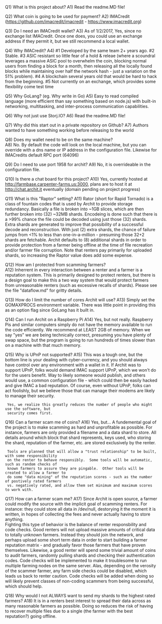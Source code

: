 Q1)  What is this project about?
A1)  Read the readme.MD file!

Q2)  What coin is going to be used for payment?
A2)  IMACredit  (https://github.com/imacredit/imacredit - https://www.imacredit.org)

Q3)  Do I need an IMACredit wallet?
A3)  As of 1/2/2017, Yes, since no exchange list IMACredit.  Once one does, you could use an
     exchange address if they permit it, but we still recommend a local wallet.

Q4)  Why IMACredit?
A4)  #1 Developed by the same team 2+ years ago.  #2 Stable.  #3 ASIC resistant so little fear
     of a hold & releae (where a scoundral leverages a massive ASIC pool to overwhelm the coin,
     blocking normal users from finding a block for a month, then releasing all the locally
     found blocks while maintaining over half the network hash - just a variation on the 51%
     problem).  #4 A blockchain several years old that would be hard to hack from the 
     beginning. #5 Not currently on an exchange, which provides some flexibility come test time

Q5)  Why GoLang? (eg. Why write in Go)
A5)  Easy to read compiled language (more efficient than say something based on node.js) with
     built-in networking, multitasking, and inter-process communication capabilities.

Q6)  Why not just use Storj.IO?
A6)  Read the readme.MD file!

Q7)  Why did this start out in a private repository on Github?
A7)  Authors wanted to have something working before releasing to the world

Q8)  Does my wallet need to be on the same machine?  
A8)  No.  By default the code will look on the local machine, but you can override with a
     dns name or IP address in the configuration file.  Likewise for IMACredits default RPC
     port (64096)

Q9)  Do I need to use port 1958 for archit?
A9)  No, it is overrideable in the configuration file.

Q10) Is there a chat board for this project?
A10) Yes, currently hosted at http://farmbase.carpenter-farms.us:3000, plans are to host it
     at http://chat.archit.it eventually (domain pending on project progress)

Q11) What is this "Raptor" setting?
A11) Rator (short for Rapid Tornado) is a class of fountain codes that is used by Archit to provide
     storage redundancy.  Basically a file is broken into ~1GB slices, which are then further broken
     into (32) ~32MB shards.   Encodeing is done such that there is a >99% chance the file could be 
     decoded using just those (32) shards.  Extra shards are generated to improve that possibility of
     a successful decode and reconstruction.  With just (2) extra shards, the chance of failure jumps 
     from <1% to less than one-in-a-million - presuming those 32+2 shards are fetchable.  Archit defaults
     to (8) additional shards in order to provide protection from a farmer being offline at the time of
     file recreation and/or farmer file corruption.  Note that renters pay primarily for uploaded shards,
     so increasing the Raptor value does add some expense.

Q12) How am I protected from scamming farmers?  
A12) Inherrent in every interaction between a renter and a farmer is a reputation system.  This is 
     primarily designed to protect renters, but there is a design goal to make this a two way system that
     would protect farmers from unreasonable renters (such as excessive recalls of shards).
     Please see the file "dataflow.md" for gritty details.

Q13) How do I limit the number of cores Archit will use?
A13) Simply set the GOMAXPROCS environment variable.  There was little point in providing this as an 
     option flag since GoLang has it built in.

Q14) Can I run Archit on a Raspberry Pi
A14) Yes, but not really.  Raspberry Pis and similar computers simply do not have the memory available
     to run the code efficiently.  We recommend at LEAST 2GB of memory.  When we say "yes" we are being
     technically correct, presuming you have plenty of swap space, but the program is going to run 
     hundreds of times slower than on a machine with that much memory.

Q15) Why is UPnP not supported?
A15) This was a tough one, but the bottom line is your dealing with cyber-currency, and you should 
     always have control over any environment with a wallet in it.  If Archit was to support UPnP,
     folks would demand IMAC support UPnP, which we won't do for the users benefit.  Way to likely
     someone would publish, and others would use, a common configuration file - which could then be
     easily hacked and give IMAC a bad reputation.  Of course, even without UPnP, folks can act foolishly,
     but we believe those that can manage their modems are likely to manage their security.

     Yes, we realize this greatly reduces the number of people who might use the software, but 
     security comes first.

Q16) Can a farmer scam me of coins?
A16) Yes, but...
     A fundemental goal of the project is to make scamming as hard and unprofitable as possible.  For
     instance, farmers are only provided a filename and a data shard to store.  All details around
     which block that shard represents, keys used, who storing the shard, reputation of the farmer, 
     etc. are stored exclusively by the renter.

     Tools are planned that will allow a "trust relationship" to be built, with some responsibility
     on the renter to behave responsibly.  Some tools will be automatic, such as random checks of
     known farmers to assure they are pingable.  Other tools will be created to allow a farmer to
     do some "data mining" of the reputation scores - such as the number of postively rated farmers
     vs. negatively rated, and allow them set minimum and maximum scores to work with.  

Q17) How can a farmer scam me?
A17) Since Archit is open source, a farmer could modify the source with the implicit goal of scamming
     renters.  For instance: they could store all data in /dev/null, destorying it the moment it
     is written, in hopes of collecting the fees and never actually having to store anything.  
     Fighting this type of behavior is the balance of renter responsbility and code checks. Good
     renters will not upload massive amounts of critical data to totally unknown farmers.  Instead
     they should join the network, and perhaps upload some short term data in order to start
     building a farmer reputation matrix - and gradually favor those farmers that have proven 
     themselves.  Likewise, a good renter will spend some trivial amount of coins to audit farmers,
     randomly pulling shards and checking their authentication codes.  Code checks will be
     implemented to make it troublesome to run multiple farming nodes on the same server.  Alas,
     depending on the verosity of the scammer farmer, any farm side checks could be disabled,
     which leads us back to renter caution.  Code checks will be added when doing so will likely
     prevent classes of non-coding scammers from being successful, which should help.

Q18) Why would I not ALWAYS want to send my shards to the highest rated farmers?
A18) It is in a renters best interest to spread their data across as many reasonable farmers as 
     possible.  Doing so reduces the risk of having to recover multiple files due to a single (the
     farmer with the best reputation?) going offline.
